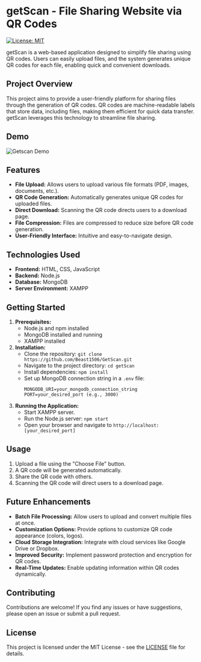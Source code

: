 # getScan - File Sharing Website via QR Codes

[![License: MIT](https://img.shields.io/badge/License-MIT-yellow.svg)](https://opensource.org/licenses/MIT)

getScan is a web-based application designed to simplify file sharing using QR codes. Users can easily upload files, and the system generates unique QR codes for each file, enabling quick and convenient downloads.

## Project Overview

This project aims to provide a user-friendly platform for sharing files through the generation of QR codes. QR codes are machine-readable labels that store data, including files, making them efficient for quick data transfer. getScan leverages this technology to streamline file sharing.

## Demo

![Getscan Demo](https://github.com/user-attachments/assets/1bb8e424-a3cc-4dc7-96ad-8b22b4fb2bb8) 

## Features

* **File Upload:** Allows users to upload various file formats (PDF, images, documents, etc.).
* **QR Code Generation:** Automatically generates unique QR codes for uploaded files.
* **Direct Download:** Scanning the QR code directs users to a download page.
* **File Compression:** Files are compressed to reduce size before QR code generation.
* **User-Friendly Interface:** Intuitive and easy-to-navigate design.

## Technologies Used

* **Frontend:** HTML, CSS, JavaScript
* **Backend:** Node.js
* **Database:** MongoDB
* **Server Environment:** XAMPP

## Getting Started

1.  **Prerequisites:**
    * Node.js and npm installed
    * MongoDB installed and running
    * XAMPP installed
2.  **Installation:**
    * Clone the repository: `git clone https://github.com/Beast1506/GetScan.git`
    * Navigate to the project directory: `cd getScan`
    * Install dependencies: `npm install`
    * Set up MongoDB connection string in a `.env` file:
        ```
        MONGODB_URI=your_mongodb_connection_string
        PORT=your_desired_port (e.g., 3000)
        ```
3.  **Running the Application:**
    * Start XAMPP server.
    * Run the Node.js server: `npm start`
    * Open your browser and navigate to `http://localhost:[your_desired_port]`

## Usage

1.  Upload a file using the "Choose File" button.
2.  A QR code will be generated automatically.
3.  Share the QR code with others.
4.  Scanning the QR code will direct users to a download page.

## Future Enhancements

* **Batch File Processing:** Allow users to upload and convert multiple files at once.
* **Customization Options:** Provide options to customize QR code appearance (colors, logos).
* **Cloud Storage Integration:** Integrate with cloud services like Google Drive or Dropbox.
* **Improved Security:** Implement password protection and encryption for QR codes.
* **Real-Time Updates:** Enable updating information within QR codes dynamically.

## Contributing

Contributions are welcome! If you find any issues or have suggestions, please open an issue or submit a pull request.

## License

This project is licensed under the MIT License - see the [LICENSE](LICENSE) file for details.
